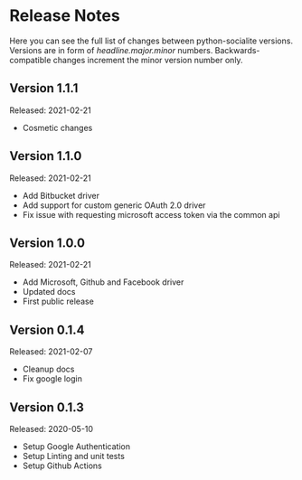 Release Notes
=============

Here you can see the full list of changes between python-socialite versions.
Versions are in form of *headline.major.minor* numbers.
Backwards-compatible changes increment the minor version number only.

Version 1.1.1
-------------
Released: 2021-02-21

-   Cosmetic changes

Version 1.1.0
-------------
Released: 2021-02-21

-   Add Bitbucket driver
-   Add support for custom generic OAuth 2.0 driver
-   Fix issue with requesting microsoft access token via the common api

Version 1.0.0
-------------
Released: 2021-02-21

-   Add Microsoft, Github and Facebook driver
-   Updated docs
-   First public release

Version 0.1.4
-------------
Released: 2021-02-07

-   Cleanup docs
-   Fix google login

Version 0.1.3
-------------
Released: 2020-05-10

-   Setup Google Authentication
-   Setup Linting and unit tests
-   Setup Github Actions
